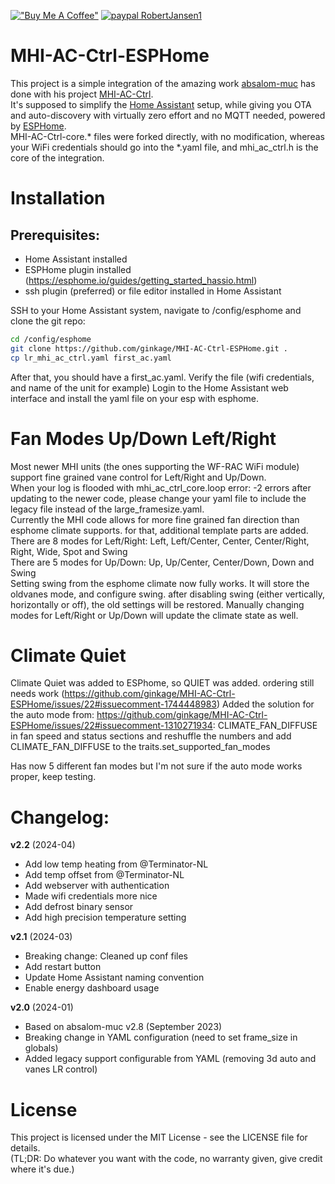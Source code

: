 [!["Buy Me A Coffee"](https://www.buymeacoffee.com/assets/img/custom_images/orange_img.png)](https://www.buymeacoffee.com/ginkage)
[![paypal RobertJansen1](https://www.paypalobjects.com/en_GB/i/btn/btn_donate_LG.gif)](https://www.paypal.com/donate/?hosted_button_id=TL3SFZ4P6ZDHN)

# MHI-AC-Ctrl-ESPHome
This project is a simple integration of the amazing work [absalom-muc](https://github.com/absalom-muc) has done with his project [MHI-AC-Ctrl](https://github.com/absalom-muc/MHI-AC-Ctrl).\
It's supposed to simplify the [Home Assistant](https://www.home-assistant.io/) setup, while giving you OTA and auto-discovery with virtually zero effort and no MQTT needed, powered by [ESPHome](https://esphome.io/).\
MHI-AC-Ctrl-core.\* files were forked directly, with no modification, whereas your WiFi credentials should go into the \*.yaml file, and mhi_ac_ctrl.h is the core of the integration.

# Installation
## Prerequisites:
 - Home Assistant installed  
 - ESPHome plugin installed (https://esphome.io/guides/getting_started_hassio.html)  
 - ssh plugin (preferred) or file editor installed in Home Assistant  

SSH to your Home Assistant system, navigate to /config/esphome and clone the git repo:
```bash
cd /config/esphome
git clone https://github.com/ginkage/MHI-AC-Ctrl-ESPHome.git .
cp lr_mhi_ac_ctrl.yaml first_ac.yaml
```

After that, you should have a first_ac.yaml. Verify the file (wifi credentials, and name of the unit for example) Login to the Home Assistant web interface and install the yaml file on your esp with esphome.


# Fan Modes Up/Down Left/Right
Most newer MHI units (the ones supporting the WF-RAC WiFi module) support fine grained vane control for Left/Right and Up/Down.  
When your log is flooded with mhi_ac_ctrl_core.loop error: -2 errors after updating to the newer code, please change your yaml file to include the legacy file instead of the large_framesize.yaml.  
Currently the MHI code allows for more fine grained fan direction than esphome climate supports. for that, additional template parts are added.  
There are 8 modes for Left/Right: Left, Left/Center, Center, Center/Right, Right, Wide, Spot and Swing  
There are 5 modes for Up/Down: Up, Up/Center, Center/Down, Down and Swing  
Setting swing from the esphome climate now fully works. It will store the oldvanes mode, and configure swing. after disabling swing (either vertically, horizontally or off), the old settings will be restored. Manually changing modes for Left/Right or Up/Down will update the climate state as well.

# Climate Quiet

Climate Quiet was added to ESPhome, so QUIET was added. ordering still needs work (https://github.com/ginkage/MHI-AC-Ctrl-ESPHome/issues/22#issuecomment-1744448983)
Added the solution for the auto mode from: https://github.com/ginkage/MHI-AC-Ctrl-ESPHome/issues/22#issuecomment-1310271934:
CLIMATE_FAN_DIFFUSE in fan speed and status sections and reshuffle the numbers and add CLIMATE_FAN_DIFFUSE to the traits.set_supported_fan_modes

Has now 5 different fan modes but I'm not sure if the auto mode works proper, keep testing.

# Changelog:

**v2.2** (2024-04)
 - Add low temp heating from @Terminator-NL
 - Add temp offset from @Terminator-NL
 - Add webserver with authentication
 - Made wifi credentials more nice
 - Add defrost binary sensor
 - Add high precision temperature setting

**v2.1** (2024-03)
 - Breaking change: Cleaned up conf files
 - Add restart button
 - Update Home Assistant naming convention
 - Enable energy dashboard usage 

**v2.0** (2024-01)
 - Based on absalom-muc v2.8 (September 2023)
 - Breaking change in YAML configuration (need to set frame_size in globals)
 - Added legacy support configurable from YAML (removing 3d auto and vanes LR control)

# License
This project is licensed under the MIT License - see the LICENSE file for details.\
(TL;DR: Do whatever you want with the code, no warranty given, give credit where it's due.)
